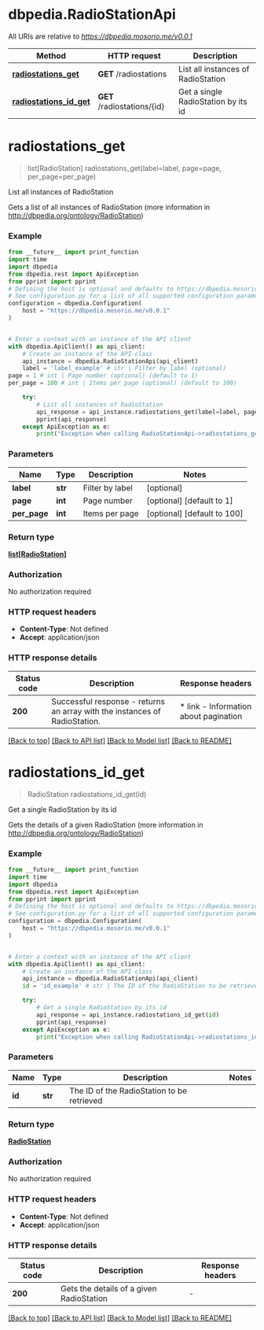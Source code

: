 # dbpedia.RadioStationApi

All URIs are relative to *https://dbpedia.mosorio.me/v0.0.1*

Method | HTTP request | Description
------------- | ------------- | -------------
[**radiostations_get**](RadioStationApi.md#radiostations_get) | **GET** /radiostations | List all instances of RadioStation
[**radiostations_id_get**](RadioStationApi.md#radiostations_id_get) | **GET** /radiostations/{id} | Get a single RadioStation by its id


# **radiostations_get**
> list[RadioStation] radiostations_get(label=label, page=page, per_page=per_page)

List all instances of RadioStation

Gets a list of all instances of RadioStation (more information in http://dbpedia.org/ontology/RadioStation)

### Example

```python
from __future__ import print_function
import time
import dbpedia
from dbpedia.rest import ApiException
from pprint import pprint
# Defining the host is optional and defaults to https://dbpedia.mosorio.me/v0.0.1
# See configuration.py for a list of all supported configuration parameters.
configuration = dbpedia.Configuration(
    host = "https://dbpedia.mosorio.me/v0.0.1"
)


# Enter a context with an instance of the API client
with dbpedia.ApiClient() as api_client:
    # Create an instance of the API class
    api_instance = dbpedia.RadioStationApi(api_client)
    label = 'label_example' # str | Filter by label (optional)
page = 1 # int | Page number (optional) (default to 1)
per_page = 100 # int | Items per page (optional) (default to 100)

    try:
        # List all instances of RadioStation
        api_response = api_instance.radiostations_get(label=label, page=page, per_page=per_page)
        pprint(api_response)
    except ApiException as e:
        print("Exception when calling RadioStationApi->radiostations_get: %s\n" % e)
```

### Parameters

Name | Type | Description  | Notes
------------- | ------------- | ------------- | -------------
 **label** | **str**| Filter by label | [optional] 
 **page** | **int**| Page number | [optional] [default to 1]
 **per_page** | **int**| Items per page | [optional] [default to 100]

### Return type

[**list[RadioStation]**](RadioStation.md)

### Authorization

No authorization required

### HTTP request headers

 - **Content-Type**: Not defined
 - **Accept**: application/json

### HTTP response details
| Status code | Description | Response headers |
|-------------|-------------|------------------|
**200** | Successful response - returns an array with the instances of RadioStation. |  * link - Information about pagination <br>  |

[[Back to top]](#) [[Back to API list]](../README.md#documentation-for-api-endpoints) [[Back to Model list]](../README.md#documentation-for-models) [[Back to README]](../README.md)

# **radiostations_id_get**
> RadioStation radiostations_id_get(id)

Get a single RadioStation by its id

Gets the details of a given RadioStation (more information in http://dbpedia.org/ontology/RadioStation)

### Example

```python
from __future__ import print_function
import time
import dbpedia
from dbpedia.rest import ApiException
from pprint import pprint
# Defining the host is optional and defaults to https://dbpedia.mosorio.me/v0.0.1
# See configuration.py for a list of all supported configuration parameters.
configuration = dbpedia.Configuration(
    host = "https://dbpedia.mosorio.me/v0.0.1"
)


# Enter a context with an instance of the API client
with dbpedia.ApiClient() as api_client:
    # Create an instance of the API class
    api_instance = dbpedia.RadioStationApi(api_client)
    id = 'id_example' # str | The ID of the RadioStation to be retrieved

    try:
        # Get a single RadioStation by its id
        api_response = api_instance.radiostations_id_get(id)
        pprint(api_response)
    except ApiException as e:
        print("Exception when calling RadioStationApi->radiostations_id_get: %s\n" % e)
```

### Parameters

Name | Type | Description  | Notes
------------- | ------------- | ------------- | -------------
 **id** | **str**| The ID of the RadioStation to be retrieved | 

### Return type

[**RadioStation**](RadioStation.md)

### Authorization

No authorization required

### HTTP request headers

 - **Content-Type**: Not defined
 - **Accept**: application/json

### HTTP response details
| Status code | Description | Response headers |
|-------------|-------------|------------------|
**200** | Gets the details of a given RadioStation |  -  |

[[Back to top]](#) [[Back to API list]](../README.md#documentation-for-api-endpoints) [[Back to Model list]](../README.md#documentation-for-models) [[Back to README]](../README.md)

